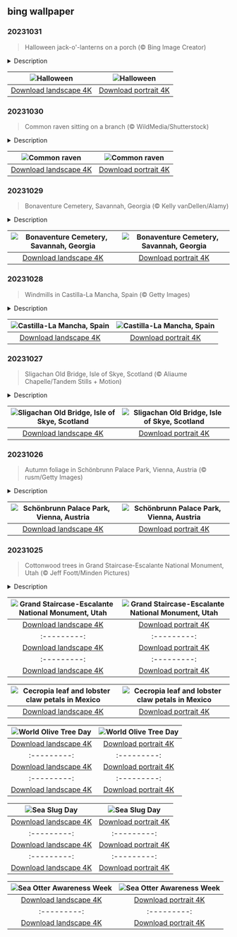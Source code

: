 ## bing wallpaper

### 20231031

> Halloween jack-o'-lanterns on a porch (© Bing Image Creator)

<details>
<summary>Description</summary>

> Halloween is here! A night when glowing jack-o'-lanterns decorate doorsteps across the country. The custom has its roots in 19th-century Ireland, where turnips and potatoes were sculpted into scary faces. When Irish immigrants arrived in the US, they found pumpkins much easier to carve and a new tradition was born. The digital age has made things easier still, for those whose carving skills are not up to scratch. This image was created with Bing Image Creator (now even better with DALL·E 3)—create your own jack-o'-lantern with the power of AI.
> 
> 
> 
> 

</details>

| ![Halloween](https://cn.bing.com/th?id=OHR.HalloweenPorchAI_EN-US0776611565_UHD.jpg&pid=hp&w=400&h=224&rs=1&c=4) | ![Halloween](https://cn.bing.com/th?id=OHR.HalloweenPorchAI_EN-US0776611565_1080x1920.jpg&pid=hp&w=155&h=315&rs=1&c=4) |
|:---------:|:---------:|
| [Download landscape 4K](https://cn.bing.com/th?id=OHR.HalloweenPorchAI_EN-US0776611565_UHD.jpg) | [Download portrait 4K](https://cn.bing.com/th?id=OHR.HalloweenPorchAI_EN-US0776611565_1080x1920.jpg) |

### 20231030

> Common raven sitting on a branch (© WildMedia/Shutterstock)

<details>
<summary>Description</summary>

> The common raven is an intelligent and adaptable bird known for its striking appearance and remarkable behaviors. This elegant bird is easily identified by its characteristic wedge-shaped tail and glossy black feathers. Their keen eyesight and agile flight make them proficient hunters, often scavenging for prey or stealing from other predators. Ravens are known for their playful behavior and their omnivorous diet, feeding on a wide variety of foods, including carrion, insects, and small mammals.
> 
> Revered across various cultures, ravens have frequently appeared in literature and legends. In Edgar Allan Poe's famous poem, 'The Raven,' this bird serves as a symbol of death and melancholy, haunting the protagonist with its ominous refrain of 'nevermore.' Native American folklore often portrays the raven as a cunning and mystical trickster, with some tribes believing it possessed the power to shape-shift. Ravens also feature prominently in Norse mythology where they were considered to be wise messengers of the god Odin.
> 
> 

</details>

| ![Common raven](https://cn.bing.com/th?id=OHR.AutumnRaven_EN-US0686194098_UHD.jpg&pid=hp&w=400&h=224&rs=1&c=4) | ![Common raven](https://cn.bing.com/th?id=OHR.AutumnRaven_EN-US0686194098_1080x1920.jpg&pid=hp&w=155&h=315&rs=1&c=4) |
|:---------:|:---------:|
| [Download landscape 4K](https://cn.bing.com/th?id=OHR.AutumnRaven_EN-US0686194098_UHD.jpg) | [Download portrait 4K](https://cn.bing.com/th?id=OHR.AutumnRaven_EN-US0686194098_1080x1920.jpg) |

### 20231029

> Bonaventure Cemetery, Savannah, Georgia (© Kelly vanDellen/Alamy)

<details>
<summary>Description</summary>

> Cemeteries are not usually tourist attractions but Bonaventure Cemetery in Savannah, Georgia, defies expectations. The city is often referred to as the most haunted in America, so devotees to all things spooky head here to test their nerves. A cemetery since 1846, the 160-acre site is perched on a bluff overlooking the Wilmington River. Its oak trees, dripping with Spanish moss, loom over walkways, monuments, and elaborate burial vaults. If it sounds like stepping into a southern Gothic novel, you're on the right track: The cemetery featured in John Berendt's 1994 bestseller 'Midnight in the Garden of Good and Evil.' Among the famous figures resting here is poet Conrad Aiken, whose grave is mentioned in the novel. His tombstone is a bench, said to have been designed to allow poetry lovers somewhere to sit to enjoy a drink in these soul-stirring surroundings.
> 
> 
> 
> 

</details>

| ![Bonaventure Cemetery, Savannah, Georgia](https://cn.bing.com/th?id=OHR.SavannahSculpture_EN-US0375520303_UHD.jpg&pid=hp&w=400&h=224&rs=1&c=4) | ![Bonaventure Cemetery, Savannah, Georgia](https://cn.bing.com/th?id=OHR.SavannahSculpture_EN-US0375520303_1080x1920.jpg&pid=hp&w=155&h=315&rs=1&c=4) |
|:---------:|:---------:|
| [Download landscape 4K](https://cn.bing.com/th?id=OHR.SavannahSculpture_EN-US0375520303_UHD.jpg) | [Download portrait 4K](https://cn.bing.com/th?id=OHR.SavannahSculpture_EN-US0375520303_1080x1920.jpg) |

### 20231028

> Windmills in Castilla-La Mancha, Spain (© Getty Images)

<details>
<summary>Description</summary>

> In the Spanish town of Consuegra, echoes linger of the adventures of Don Quixote, the hero of Miguel de Cervantes' epic novel. This tourist destination in Castilla-La Mancha is famous for its rocky ridge, known as Cerro Calderico, crowned with 12 white windmills. The windmills are thought to have inspired Cervantes to write the famous scene in which Don Quixote mistakes them for an army of giants. With their stone walls and wooden blades, some date back to the 16th century, when they were built to grind grain.
> 
> Castilla-La Mancha is the third-largest region—after Castile y León and Andalusia—in Spain but one of the least densely populated. The regional capital city, Toledo, has a significant architectural and cultural legacy—including Old Town and the Catedral de Toledo—that led to its designation as a UNESCO World Heritage site in 1986. So, for your next quest, let the windmills of Castilla-La Mancha whisper their timeless tales in your ear.
> 
> 

</details>

| ![Castilla-La Mancha, Spain](https://cn.bing.com/th?id=OHR.FiveWinds_EN-US0292788215_UHD.jpg&pid=hp&w=400&h=224&rs=1&c=4) | ![Castilla-La Mancha, Spain](https://cn.bing.com/th?id=OHR.FiveWinds_EN-US0292788215_1080x1920.jpg&pid=hp&w=155&h=315&rs=1&c=4) |
|:---------:|:---------:|
| [Download landscape 4K](https://cn.bing.com/th?id=OHR.FiveWinds_EN-US0292788215_UHD.jpg) | [Download portrait 4K](https://cn.bing.com/th?id=OHR.FiveWinds_EN-US0292788215_1080x1920.jpg) |

### 20231027

> Sligachan Old Bridge, Isle of Skye, Scotland (© Aliaume Chapelle/Tandem Stills + Motion)

<details>
<summary>Description</summary>

> The enchanting Isle of Skye in Scotland is home to the Sligachan Old Bridge, built by Thomas Telford, a prolific Scottish civil engineer, in the early 1800s. The bridge arches over a river of the same name, and carries only cyclists and pedestrians, while a modern bridge downstream serves cars. From atop the bridge's weathered, mossy stones, travelers can take in the majestic Cuillin Mountains in the distance. According to local tradition, the Sligachan River's water contains a mysterious blessing provided by fairies. Those who dare to immerse their faces in these waters are said to be gifted with timeless beauty.
> 
> 
> 
> 

</details>

| ![Sligachan Old Bridge, Isle of Skye, Scotland](https://cn.bing.com/th?id=OHR.OldBridgeSkye_EN-US0196189617_UHD.jpg&pid=hp&w=400&h=224&rs=1&c=4) | ![Sligachan Old Bridge, Isle of Skye, Scotland](https://cn.bing.com/th?id=OHR.OldBridgeSkye_EN-US0196189617_1080x1920.jpg&pid=hp&w=155&h=315&rs=1&c=4) |
|:---------:|:---------:|
| [Download landscape 4K](https://cn.bing.com/th?id=OHR.OldBridgeSkye_EN-US0196189617_UHD.jpg) | [Download portrait 4K](https://cn.bing.com/th?id=OHR.OldBridgeSkye_EN-US0196189617_1080x1920.jpg) |

### 20231026

> Autumn foliage in Schönbrunn Palace Park, Vienna, Austria (© rusm/Getty Images)

<details>
<summary>Description</summary>

> This autumnal scene can be found on the grounds of Schönbrunn Palace, in the Austrian capital, Vienna. It was the summer residence of the ruling Habsburg emperors from the 18th century to 1918, having been redeveloped by Empress Maria Theresa in the 1740s. Complemented by its lush gardens, which house the world's oldest existing public zoo, the palace itself is a gem of Europe's opulent Baroque era. Schönbrunn Palace Park has been open to the public since 1779 and both it and the palace, now under the ownership of the Austrian government, are listed as a UNESCO World Heritage Site. This leaf-strewn path offers an escape from the bustling city. So, take a stroll on this enchanting estate and let yourself be transported to centuries past.
> 
> 
> 
> 

</details>

| ![Schönbrunn Palace Park, Vienna, Austria](https://cn.bing.com/th?id=OHR.ViennaAutumn_EN-US0101367282_UHD.jpg&pid=hp&w=400&h=224&rs=1&c=4) | ![Schönbrunn Palace Park, Vienna, Austria](https://cn.bing.com/th?id=OHR.ViennaAutumn_EN-US0101367282_1080x1920.jpg&pid=hp&w=155&h=315&rs=1&c=4) |
|:---------:|:---------:|
| [Download landscape 4K](https://cn.bing.com/th?id=OHR.ViennaAutumn_EN-US0101367282_UHD.jpg) | [Download portrait 4K](https://cn.bing.com/th?id=OHR.ViennaAutumn_EN-US0101367282_1080x1920.jpg) |

### 20231025

> Cottonwood trees in Grand Staircase-Escalante National Monument, Utah (© Jeff Foott/Minden Pictures)

<details>
<summary>Description</summary>

> The Grand Staircase–Escalante National Monument is an untamed wilderness of cliffs and canyons in the heart of southern Utah. The Grand Staircase is a sequence of five majestic sandstone cliffs, rising approximately 5,500 feet across the expanse of the monument. Each step records a different era in Earth's geological history, a vast showcase of changes over 200 million years. Archaeologists have found prehistoric artifacts, petrified wood, and dinosaur fossils which are over 75 million years old. In human history, the Ancestral Puebloan and Fremont people mastered the art of farming in this challenging terrain. They constructed granaries to store and preserve their harvests. Today, it is a popular getaway for nature enthusiasts and travelers seeking adventure.
> 
> 
> 
> 

</details>

| ![Grand Staircase-Escalante National Monument, Utah](https://cn.bing.com/th?id=OHR.GrandStaircase_EN-US9984560349_UHD.jpg&pid=hp&w=400&h=224&rs=1&c=4) | ![Grand Staircase-Escalante National Monument, Utah](https://cn.bing.com/th?id=OHR.GrandStaircase_EN-US9984560349_1080x1920.jpg&pid=hp&w=155&h=315&rs=1&c=4) |
|:---------:|:---------:|
| [Download landscape 4K](https://cn.bing.com/th?id=OHR.GrandStaircase_EN-US9984560349_UHD.jpg) | [Download portrait 4K](https://cn.bing.com/th?id=OHR.GrandStaircase_EN-US9984560349_1080x1920.jpg) |gary](https://cn.bing.com/th?id=OHR.FuzerCastle_EN-US9918819618_1080x1920.jpg&pid=hp&w=155&h=315&rs=1&c=4) |
|:---------:|:---------:|
| [Download landscape 4K](https://cn.bing.com/th?id=OHR.FuzerCastle_EN-US9918819618_UHD.jpg) | [Download portrait 4K](https://cn.bing.com/th?id=OHR.FuzerCastle_EN-US9918819618_1080x1920.jpg) |-US1077107553_1080x1920.jpg) |Download portrait 4K](https://cn.bing.com/th?id=OHR.ViesteItaly_EN-US0948108910_1080x1920.jpg) |ing.com/th?id=OHR.EagleTree_EN-US8588984234_1080x1920.jpg) |d portrait 4K](https://cn.bing.com/th?id=OHR.SurfSanDiego_EN-US0761983664_1080x1920.jpg) |?id=OHR.CormorantBridge_EN-US1902862286_1080x1920.jpg) |om/th?id=OHR.AmericanWetlands_EN-US1844827155_1080x1920.jpg&pid=hp&w=155&h=315&rs=1&c=4) |
|:---------:|:---------:|
| [Download landscape 4K](https://cn.bing.com/th?id=OHR.AmericanWetlands_EN-US1844827155_UHD.jpg) | [Download portrait 4K](https://cn.bing.com/th?id=OHR.AmericanWetlands_EN-US1844827155_1080x1920.jpg) |9784_UHD.jpg) | [Download portrait 4K](https://cn.bing.com/th?id=OHR.RedPlanetDay_EN-US9693219784_1080x1920.jpg) |r claw is often cultivated as an ornamental plant for tropical gardens. Gardeners looking to attract birds love the Heliconia because its plentiful nectar draws hummingbirds to its downward-facing flowers. Those same flowers have special recognition in Bolivia as 'patujú,' the national flower, which appears on one of the country's flags.
> 
> 

</details>

| ![Cecropia leaf and lobster claw petals in Mexico](https://cn.bing.com/th?id=OHR.Cecropia_EN-US9602789937_UHD.jpg&pid=hp&w=400&h=224&rs=1&c=4) | ![Cecropia leaf and lobster claw petals in Mexico](https://cn.bing.com/th?id=OHR.Cecropia_EN-US9602789937_1080x1920.jpg&pid=hp&w=155&h=315&rs=1&c=4) |
|:---------:|:---------:|
| [Download landscape 4K](https://cn.bing.com/th?id=OHR.Cecropia_EN-US9602789937_UHD.jpg) | [Download portrait 4K](https://cn.bing.com/th?id=OHR.Cecropia_EN-US9602789937_1080x1920.jpg) |though olive trees do not grow very tall, usually no more than 30 feet, they live a very long time. One of the oldest known trees in the world, in Portugal, is believed to be 3,350 years old. Many live for millennia, their trunks growing thick and gnarled, and their branches bearing fruit century after century. As civilizations rise and fall around them, these hardy trees remain resilient and steadfast.
> 
> 

</details>

| ![World Olive Tree Day](https://cn.bing.com/th?id=OHR.OliveTreeDay_EN-US9460125670_UHD.jpg&pid=hp&w=400&h=224&rs=1&c=4) | ![World Olive Tree Day](https://cn.bing.com/th?id=OHR.OliveTreeDay_EN-US9460125670_1080x1920.jpg&pid=hp&w=155&h=315&rs=1&c=4) |
|:---------:|:---------:|
| [Download landscape 4K](https://cn.bing.com/th?id=OHR.OliveTreeDay_EN-US9460125670_UHD.jpg) | [Download portrait 4K](https://cn.bing.com/th?id=OHR.OliveTreeDay_EN-US9460125670_1080x1920.jpg) |pid=hp&w=155&h=315&rs=1&c=4) |
|:---------:|:---------:|
| [Download landscape 4K](https://cn.bing.com/th?id=OHR.MonksMound_EN-US9323884241_UHD.jpg) | [Download portrait 4K](https://cn.bing.com/th?id=OHR.MonksMound_EN-US9323884241_1080x1920.jpg) |](https://cn.bing.com/th?id=OHR.Calacas_EN-US6430903741_UHD.jpg) | [Download portrait 4K](https://cn.bing.com/th?id=OHR.Calacas_EN-US6430903741_1080x1920.jpg) |.com/th?id=OHR.SealRiver_EN-US6267835630_1080x1920.jpg&pid=hp&w=155&h=315&rs=1&c=4) |
|:---------:|:---------:|
| [Download landscape 4K](https://cn.bing.com/th?id=OHR.SealRiver_EN-US6267835630_UHD.jpg) | [Download portrait 4K](https://cn.bing.com/th?id=OHR.SealRiver_EN-US6267835630_1080x1920.jpg) |e a more fitting name. Someone call Terry.
> 
> 

</details>

| ![Sea Slug Day](https://cn.bing.com/th?id=OHR.SeaAngel_EN-US5531672696_UHD.jpg&pid=hp&w=400&h=224&rs=1&c=4) | ![Sea Slug Day](https://cn.bing.com/th?id=OHR.SeaAngel_EN-US5531672696_1080x1920.jpg&pid=hp&w=155&h=315&rs=1&c=4) |
|:---------:|:---------:|
| [Download landscape 4K](https://cn.bing.com/th?id=OHR.SeaAngel_EN-US5531672696_UHD.jpg) | [Download portrait 4K](https://cn.bing.com/th?id=OHR.SeaAngel_EN-US5531672696_1080x1920.jpg) |OHR.DarkSkyAcadia_EN-US6966527964_1080x1920.jpg) |.bing.com/th?id=OHR.GoldenJellyfish_EN-US6743816471_1080x1920.jpg&pid=hp&w=155&h=315&rs=1&c=4) |
|:---------:|:---------:|
| [Download landscape 4K](https://cn.bing.com/th?id=OHR.GoldenJellyfish_EN-US6743816471_UHD.jpg) | [Download portrait 4K](https://cn.bing.com/th?id=OHR.GoldenJellyfish_EN-US6743816471_1080x1920.jpg) |ng.com/th?id=OHR.LastDollarRoad_EN-US7923638318_UHD.jpg&pid=hp&w=400&h=224&rs=1&c=4) | ![First day of autumn](https://cn.bing.com/th?id=OHR.LastDollarRoad_EN-US7923638318_1080x1920.jpg&pid=hp&w=155&h=315&rs=1&c=4) |
|:---------:|:---------:|
| [Download landscape 4K](https://cn.bing.com/th?id=OHR.LastDollarRoad_EN-US7923638318_UHD.jpg) | [Download portrait 4K](https://cn.bing.com/th?id=OHR.LastDollarRoad_EN-US7923638318_1080x1920.jpg) |ppers who hunted otters to near extinction before they were protected by law. Although sea otter populations have rebounded, they are still considered endangered. Otters live along the Pacific Coast of North America, from California up to Alaska. Although they can walk on land, they almost never find the need or desire to, even when it's nap time. When they're ready for a snooze, they'll raft up, wrap themselves in a strand of kelp to keep them from drifting away, and recline on the world's biggest waterbed.

</details>

| ![Sea Otter Awareness Week](https://cn.bing.com/th?id=OHR.SitkaOtters_EN-US7714053956_UHD.jpg&pid=hp&w=400&h=224&rs=1&c=4) | ![Sea Otter Awareness Week](https://cn.bing.com/th?id=OHR.SitkaOtters_EN-US7714053956_1080x1920.jpg&pid=hp&w=155&h=315&rs=1&c=4) |
|:---------:|:---------:|
| [Download landscape 4K](https://cn.bing.com/th?id=OHR.SitkaOtters_EN-US7714053956_UHD.jpg) | [Download portrait 4K](https://cn.bing.com/th?id=OHR.SitkaOtters_EN-US7714053956_1080x1920.jpg) |oo_EN-US7569665443_UHD.jpg&pid=hp&w=400&h=224&rs=1&c=4) | ![World Bamboo Day](https://cn.bing.com/th?id=OHR.ArashiyamaBamboo_EN-US7569665443_1080x1920.jpg&pid=hp&w=155&h=315&rs=1&c=4) |
|:---------:|:---------:|
| [Download landscape 4K](https://cn.bing.com/th?id=OHR.ArashiyamaBamboo_EN-US7569665443_UHD.jpg) | [Download portrait 4K](https://cn.bing.com/th?id=OHR.ArashiyamaBamboo_EN-US7569665443_1080x1920.jpg) |